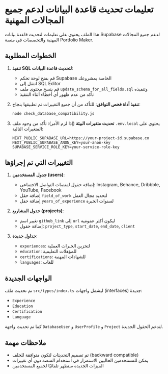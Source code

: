 # تعليمات تحديث قاعدة البيانات لدعم جميع المجالات المهنية

هذا الملف يحتوي على تعليمات لتحديث قاعدة بيانات Supabase لدعم جميع المجالات المهنية والتخصصات في منصة Portfolio Maker.

## الخطوات المطلوبة

1. **تنفيذ SQL لتحديث قاعدة البيانات**:
   - قم بفتح لوحة تحكم Supabase الخاصة بمشروعك
   - انتقل إلى SQL Editor
   - قم بنسخ محتوى ملف `update_schema_for_all_fields.sql` وتنفيذه
   - تأكد من عدم ظهور أي أخطاء أثناء التنفيذ

2. **تنفيذ أداة فحص التوافق**:
   للتأكد من أن جميع التغييرات تم تطبيقها بنجاح:
   ```bash
   node check_database_compatibility.js
   ```

3. **تحديث متغيرات البيئة** (إذا لزم الأمر):
   تأكد من وجود ملف `.env.local` يحتوي على المتغيرات التالية:
   ```
   NEXT_PUBLIC_SUPABASE_URL=https://your-project-id.supabase.co
   NEXT_PUBLIC_SUPABASE_ANON_KEY=your-anon-key
   SUPABASE_SERVICE_ROLE_KEY=your-service-role-key
   ```

## التغييرات التي تم إجراؤها

1. **جدول المستخدمين (users)**:
   - إضافة حقول لمنصات التواصل الاجتماعي: Instagram, Behance, Dribbble, YouTube, Facebook
   - إضافة حقل `field_of_work` لتحديد مجال العمل
   - إضافة حقل `years_of_experience` لسنوات الخبرة

2. **جدول المشاريع (projects)**:
   - تغيير اسم `github_link` إلى `url` ليكون أكثر عمومية
   - إضافة حقول: `project_type`, `start_date`, `end_date`, `client`

3. **جداول جديدة**:
   - `experiences`: لتخزين الخبرات العملية
   - `education`: للمؤهلات التعليمية
   - `certifications`: للشهادات المهنية
   - `languages`: للغات

## الواجهات الجديدة

تم تحديث ملف `src/types/index.ts` ليشمل واجهات (interfaces) جديدة:
- `Experience`
- `Education`
- `Certification`
- `Language`

كما تم تحديث واجهة `DatabaseUser` و `UserProfile` و `Project` لتدعم الحقول الجديدة.

## ملاحظات مهمة

- تم تصميم التحديثات لتكون متوافقة للخلف (backward compatible)
- يمكن للمستخدمين الحاليين الاستمرار في استخدام المنصة دون أي تغييرات
- الميزات الجديدة ستظهر تلقائيًا لجميع المستخدمين
